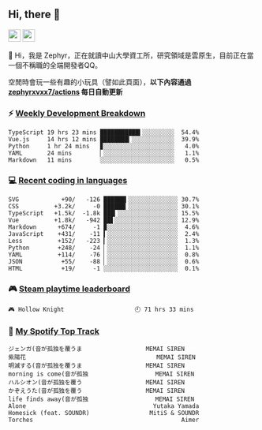 <!--
**zephyrxvxx7/zephyrxvxx7** is a ✨ _special_ ✨ repository because its `README.md` (this file) appears on your GitHub profile.

Here are some ideas to get you started:

- 🔭 I’m currently working on ...
- 🌱 I’m currently learning ...
- 👯 I’m looking to collaborate on ...
- 🤔 I’m looking for help with ...
- 💬 Ask me about ...
- 📫 How to reach me: ...
- 😄 Pronouns: ...
- ⚡ Fun fact: ...
-->

## Hi, there 👋

<a href="https://www.instagram.com/zephyrxvxx7/"><img src="https://img.shields.io/badge/instagram-3f729b?&style=for-the-badge&logo=instagram&logoColor=white" height=25></a>
<a href="https://zephyrxvxx7.me/"><img src="https://img.shields.io/badge/blog-gray?&style=for-the-badge&logo=hexo&logoColor=white" height=25></a>

👋 Hi，我是 Zephyr，正在就讀中山大學資工所，研究領域是雲原生，目前正在當一個不稱職的全端開發者QQ。

空閒時會玩一些有趣的小玩具（譬如此頁面），**以下內容通過 [zephyrxvxx7/actions](https://github.com/zephyrxvxx7/zephyrxvxx7/actions) 每日自動更新**

### ⚡ [Weekly Development Breakdown](https://gist.github.com/zephyrxvxx7/ee1787313f0772b51494d051b5edde7f)

<!-- code_time start -->

```text
TypeScript 19 hrs 23 mins ███████████▍░░░░░░░░░  54.4%
Vue.js     14 hrs 12 mins ████████▎░░░░░░░░░░░░  39.9%
Python     1 hr 24 mins   ▊░░░░░░░░░░░░░░░░░░░░   4.0%
YAML       24 mins        ▏░░░░░░░░░░░░░░░░░░░░   1.1%
Markdown   11 mins        ░░░░░░░░░░░░░░░░░░░░░   0.5%
```

<!-- code_time end -->

### 💻 [Recent coding in languages](https://gist.github.com/zephyrxvxx7/08c5ff0fead26978490fef5d749f43ea)

<!-- code_diff start -->

```text
SVG            +90/   -126 ██████▍░░░░░░░░░░░░░░ 30.7%
CSS          +3.2k/     -0 ██████▎░░░░░░░░░░░░░░ 30.1%
TypeScript   +1.5k/  -1.8k ███▎░░░░░░░░░░░░░░░░░ 15.5%
Vue          +1.8k/   -942 ██▋░░░░░░░░░░░░░░░░░░ 12.9%
Markdown      +674/     -1 ▉░░░░░░░░░░░░░░░░░░░░  4.6%
JavaScript    +431/    -11 ▍░░░░░░░░░░░░░░░░░░░░  2.4%
Less          +152/   -223 ▎░░░░░░░░░░░░░░░░░░░░  1.3%
Python        +248/    -24 ▏░░░░░░░░░░░░░░░░░░░░  1.1%
YAML          +114/    -76 ▏░░░░░░░░░░░░░░░░░░░░  0.8%
JSON           +55/    -88 ▏░░░░░░░░░░░░░░░░░░░░  0.6%
HTML           +19/     -1 ░░░░░░░░░░░░░░░░░░░░░  0.1%
```

<!-- code_diff end -->

### 🎮 [Steam playtime leaderboard](https://gist.github.com/zephyrxvxx7/f77b8978877f959b69d84723c43a4a64)

<!-- steam_time start -->

```text
🎮 Hollow Knight                    🕘 71 hrs 33 mins
```

<!-- steam_time end -->

### 🎵 [My Spotify Top Track](https://gist.github.com/zephyrxvxx7/fe159fde5ec9ebea27e03dd63a71e78f)

<!-- spotify_track start -->

```text
ジェンガ(音が孤独を覆うま                  MEMAI SIREN
紫陽花                                     MEMAI SIREN
明滅する(音が孤独を覆うま                  MEMAI SIREN
morning is come(音が孤独                   MEMAI SIREN
ハルシオン(音が孤独を覆う                  MEMAI SIREN
かぞえうた(音が孤独を覆う                  MEMAI SIREN
life finds away(音が孤独                   MEMAI SIREN
Alone                                    Yutaka Yamada
Homesick (feat. SOUNDR)                 MitiS & SOUNDR
Torches                                          Aimer
```

<!-- spotify_track end -->
